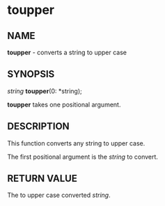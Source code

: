 # toupper

## NAME

**toupper** - converts a string to upper case

## SYNOPSIS

*string* **toupper**(0: *string);

**toupper** takes one positional argument.

## DESCRIPTION

This function converts any string to upper case.

The first positional argument is the *string* to convert.

## RETURN VALUE

The to upper case converted *string*.
